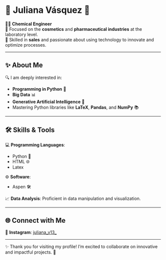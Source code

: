 # 🌟 **Juliana Vásquez** 🌟  

👩‍🔬 **Chemical Engineer**  
🎨 Focused on the **cosmetics** and **pharmaceutical industries** at the laboratory level.  
🤝 Skilled in **sales** and passionate about using technology to innovate and optimize processes.  

---

## ✨ **About Me**  
🔍 I am deeply interested in:  
- **Programming in Python** 🐍  
- **Big Data** 📊  
- **Generative Artificial Intelligence** 🤖  
- Mastering Python libraries like **LaTeX**, **Pandas**, and **NumPy** 📚  

---

## 🛠️ **Skills & Tools**  
💻 **Programming Languages**:  
- Python 🐍  
- HTML 🌐
- Latex

⚙️ **Software**:  
- Aspen 🛠️  

📈 **Data Analysis**: Proficient in data manipulation and visualization.  

---

## 🌐 **Connect with Me**  
📸 **Instagram**: [juliana_v13_](https://www.instagram.com/juliana_v13_?igsh=ZjJmajJlM3JlbHV1&utm_source=qr)  

---

✨ Thank you for visiting my profile! I’m excited to collaborate on innovative and impactful projects. 🚀  






